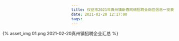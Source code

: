 ```yaml
---
title: 仪征市2021年真州镇新春网络招聘会岗位信息一览表
date: 2021-02-20 12:17:00
tags:
---
```

<div style="width: 1200px; height: auto; margin-left: -220px;">
    {% asset_img 01.png 2021-02-20真州镇招聘企业汇总 %}
</div>







